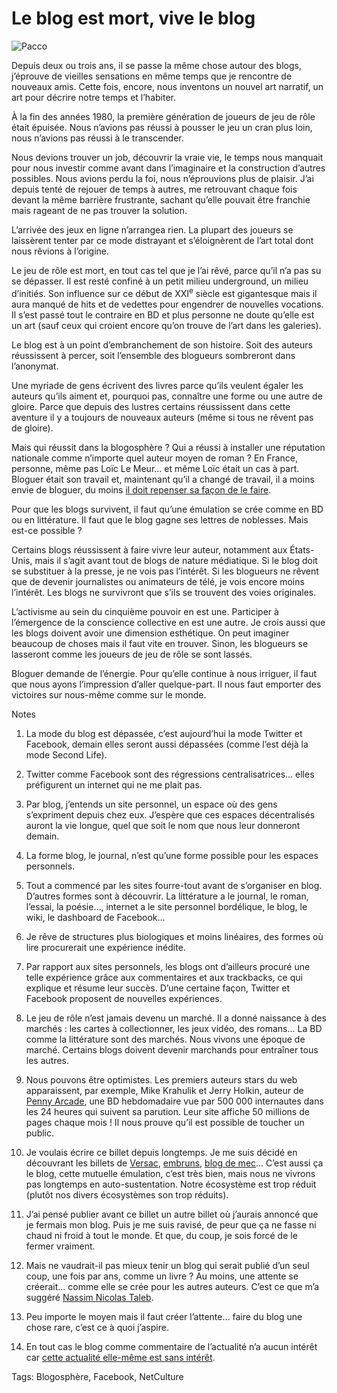# Le blog est mort, vive le blog



![Pacco](https://tcrouzet.com/images_tc/20070905pacco.jpg)

Depuis deux ou trois ans, il se passe la même chose autour des blogs, j’éprouve de vieilles sensations en même temps que je rencontre de nouveaux amis. Cette fois, encore, nous inventons un nouvel art narratif, un art pour décrire notre temps et l’habiter.

À la fin des années 1980, la première génération de joueurs de jeu de rôle était épuisée. Nous n’avions pas réussi à pousser le jeu un cran plus loin, nous n’avions pas réussi à le transcender.

Nous devions trouver un job, découvrir la vraie vie, le temps nous manquait pour nous investir comme avant dans l’imaginaire et la construction d’autres possibles. Nous avions perdu la foi, nous n’éprouvions plus de plaisir. J’ai depuis tenté de rejouer de temps à autres, me retrouvant chaque fois devant la même barrière frustrante, sachant qu’elle pouvait être franchie mais rageant de ne pas trouver la solution.

L’arrivée des jeux en ligne n’arrangea rien. La plupart des joueurs se laissèrent tenter par ce mode distrayant et s’éloignèrent de l’art total dont nous rêvions à l’origine.

Le jeu de rôle est mort, en tout cas tel que je l’ai rêvé, parce qu’il n’a pas su se dépasser. Il est resté confiné à un petit milieu underground, un milieu d’initiés. Son influence sur ce début de XXI<sup>e</sup> siècle est gigantesque mais il aura manqué de hits et de vedettes pour engendrer de nouvelles vocations. Il s’est passé tout le contraire en BD et plus personne ne doute qu’elle est un art (sauf ceux qui croient encore qu’on trouve de l’art dans les galeries).

Le blog est à un point d’embranchement de son histoire. Soit des auteurs réussissent à percer, soit l’ensemble des blogueurs sombreront dans l’anonymat.

Une myriade de gens écrivent des livres parce qu’ils veulent égaler les auteurs qu’ils aiment et, pourquoi pas, connaître une forme ou une autre de gloire. Parce que depuis des lustres certains réussissent dans cette aventure il y a toujours de nouveaux auteurs (même si tous ne rêvent pas de gloire).

Mais qui réussit dans la blogosphère ? Qui a réussi à installer une réputation nationale comme n’importe quel auteur moyen de roman ? En France, personne, même pas Loïc Le Meur… et même Loïc était un cas à part. Bloguer était son travail et, maintenant qu’il a changé de travail, il a moins envie de bloguer, du moins [il doit repenser sa façon de le faire](http://www.loiclemeur.com/france/2007/08/redmarrage-syst.html).

Pour que les blogs survivent, il faut qu’une émulation se crée comme en BD ou en littérature. Il faut que le blog gagne ses lettres de noblesses. Mais est-ce possible ?

Certains blogs réussissent à faire vivre leur auteur, notamment aux États-Unis, mais il s’agit avant tout de blogs de nature médiatique. Si le blog doit se substituer à la presse, je ne vois pas l’intérêt. Si les blogueurs ne rêvent que de devenir journalistes ou animateurs de télé, je vois encore moins l’intérêt. Les blogs ne survivront que s’ils se trouvent des voies originales.

L’activisme au sein du cinquième pouvoir en est une. Participer à l’émergence de la conscience collective en est une autre. Je crois aussi que les blogs doivent avoir une dimension esthétique. On peut imaginer beaucoup de choses mais il faut vite en trouver. Sinon, les blogueurs se lasseront comme les joueurs de jeu de rôle se sont lassés.

Bloguer demande de l’énergie. Pour qu’elle continue à nous irriguer, il faut que nous ayons l’impression d’aller quelque-part. Il nous faut emporter des victoires sur nous-même comme sur le monde.

Notes

1. La mode du blog est dépassée, c’est aujourd’hui la mode Twitter et Facebook, demain elles seront aussi dépassées (comme l’est déjà la mode Second Life).

2. Twitter comme Facebook sont des régressions centralisatrices… elles préfigurent un internet qui ne me plait pas.

3. Par blog, j’entends un site personnel, un espace où des gens s’expriment depuis chez eux. J’espère que ces espaces décentralisés auront la vie longue, quel que soit le nom que nous leur donneront demain.

4. La forme blog, le journal, n’est qu’une forme possible pour les espaces personnels.

5. Tout a commencé par les sites fourre-tout avant de s’organiser en blog. D’autres formes sont à découvrir. La littérature a le journal, le roman, l’essai, la poésie…, internet a le site personnel bordélique, le blog, le wiki, le dashboard de Facebook…

6. Je rêve de structures plus biologiques et moins linéaires, des formes où lire procurerait une expérience inédite.

7. Par rapport aux sites personnels, les blogs ont d’ailleurs procuré une telle expérience grâce aux commentaires et aux trackbacks, ce qui explique et résume leur succès. D’une certaine façon, Twitter et Facebook proposent de nouvelles expériences.

8. Le jeu de rôle n’est jamais devenu un marché. Il a donné naissance à des marchés : les cartes à collectionner, les jeux vidéo, des romans… La BD comme la littérature sont des marchés. Nous vivons une époque de marché. Certains blogs doivent devenir marchands pour entraîner tous les autres.

9. Nous pouvons être optimistes. Les premiers auteurs stars du web apparaissent, par exemple, Mike Krahulik et Jerry Holkin, auteur de [Penny Arcade](http://www.penny-arcade.com/comic), une BD hebdomadaire vue par 500 000 internautes dans les 24 heures qui suivent sa parution. Leur site affiche 50 millions de pages chaque mois ! Il nous prouve qu’il est possible de toucher un public.

10. Je voulais écrire ce billet depuis longtemps. Je me suis décidé en découvrant les billets de [Versac](http://vanb.typepad.com/versac/2007/08/le-blog-cest-mo.html), [embruns](http://embruns.net/logbook/2007/08/28.html#005601), [blog de mec](http://blog-de-mec.typepad.fr/blog_de_mec/2007/08/le-blog-nest-vr.html)... C’est aussi ça le blog, cette mutuelle émulation, c’est très bien, mais nous ne vivrons pas longtemps en auto-sustentation. Notre écosystème est trop réduit (plutôt nos divers écosystèmes son trop réduits).

11. J’ai pensé publier avant ce billet un autre billet où j’aurais annoncé que je fermais mon blog. Puis je me suis ravisé, de peur que ça ne fasse ni chaud ni froid à tout le monde. Et que, du coup, je sois forcé de le fermer vraiment.

12. Mais ne vaudrait-il pas mieux tenir un blog qui serait publié d’un seul coup, une fois par ans, comme un livre ? Au moins, une attente se créerait… comme elle se crée pour les autres auteurs. C’est ce que m’a suggéré [Nassim Nicolas Taleb](/2007/09/03/conversation-avec-taleb/).

13. Peu importe le moyen mais il faut créer l’attente… faire du blog une chose rare, c’est ce à quoi j’aspire.

14. En tout cas le blog comme commentaire de l’actualité n’a aucun intérêt car [cette actualité elle-même est sans intérêt](/2007/08/31/information-egale-desinformation/).

Tags: Blogosphère, Facebook, NetCulture